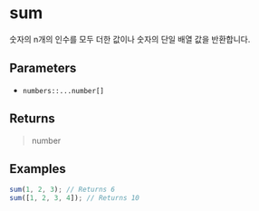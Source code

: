 # sum <Lang js />

숫자의 n개의 인수를 모두 더한 값이나 숫자의 단일 배열 값을 반환합니다.

## Parameters

- `numbers::...number[]`

## Returns

> number

## Examples

```javascript
sum(1, 2, 3); // Returns 6
sum([1, 2, 3, 4]); // Returns 10
```
